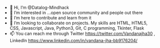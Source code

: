 - 👋 Hi, I’m @Datalog-Mindhack
- 👀 I’m interested in ...open source community and people out there
- 🌱 I’m here to contribute and learn from it 
- 💞️ I’m looking to collaborate on projects.
   My skills are HTML, HTML5, CSS, Javascript, Java, Python3, Git, C programming, Tkinter, Flask
- 📫 You can reach me through Twitter https://twitter.com/Vandanajha30 , LinkedIn https://www.linkedin.com/in/vandana-jha-bb9176204/

<!---
Datalog-Mindhack/Datalog-Mindhack is a ✨ special ✨ repository because its `README.md` (this file) appears on your GitHub profile.
You can click the Preview link to take a look at your changes.
--->
